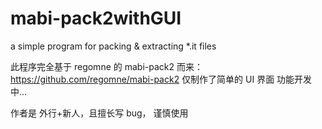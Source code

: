# mabi-pack2withGUI
a simple program for packing &amp; extracting *.it files

此程序完全基于 regomne 的 mabi-pack2 而来：https://github.com/regomne/mabi-pack2
仅制作了简单的 UI 界面
功能开发中...

作者是 外行+新人，且擅长写 bug， 谨慎使用
